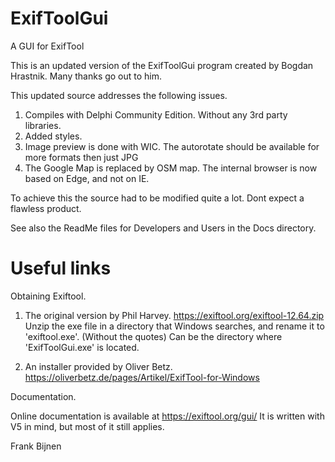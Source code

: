 # ExifToolGui
A GUI for ExifTool

This is an updated version of the ExifToolGui program created by Bogdan Hrastnik. Many thanks go out to him.

This updated source addresses the following issues.

1) Compiles with Delphi Community Edition. Without any 3rd party libraries.
2) Added styles.
3) Image preview is done with WIC. The autorotate should be available for more formats then just JPG
4) The Google Map is replaced by OSM map. The internal browser is now based on Edge, and not on IE.

 To achieve this the source had to be modified quite a lot. Dont expect a flawless product.

 See also the ReadMe files for Developers and Users in the Docs directory.

# Useful links

Obtaining Exiftool.

1) The original version by Phil Harvey. https://exiftool.org/exiftool-12.64.zip
   Unzip the exe file in a directory that Windows searches, and rename it to 'exiftool.exe'. (Without the quotes)
   Can be the directory where 'ExifToolGui.exe' is located.

2) An installer provided by Oliver Betz. https://oliverbetz.de/pages/Artikel/ExifTool-for-Windows

Documentation.

 Online documentation is available at https://exiftool.org/gui/
 It is written with V5 in mind, but most of it still applies. 


 Frank Bijnen
